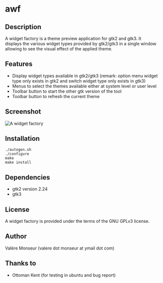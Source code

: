 awf
======

Description
-----------

A widget factory is a theme preview application for gtk2 and gtk3.
It displays the various widget types provided by gtk2/gtk3 in a single window allowing to see the visual effect of the applied theme.

Features
--------

  * Display widget types available in gtk2/gtk3 (remark: option menu widget type only exists in gtk2 and switch widget type only exists in gtk3)
  * Menus to select the themes available either at system level or user level
  * Toolbar button to start the other gtk version of the tool
  * Toolbar button to refresh the current theme

Screenshot
----------

![A widget factory](https://github.com/dobedo/awf/blob/gh-pages/awf.jpg "A widget factory")

Installation
------------

    ./autogen.sh
    ./configure
    make
    make install

Dependencies
------------

  * gtk2 version 2.24
  * gtk3

License
-------

  A widget factory is provided under the terms of the GNU GPLv3 license.

Author
------

  Valère Monseur (valere dot monseur at ymail dot com)

Thanks to
---------

  * Ottoman Kent (for testing in ubuntu and bug report)
